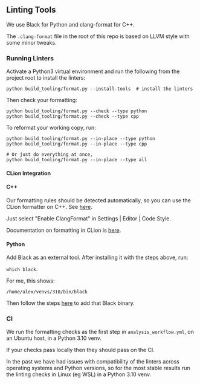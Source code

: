 ## Linting Tools

We use Black for Python and clang-format for C++.

The `.clang-format` file in the root of this repo is based on LLVM style with some minor tweaks.

### Running Linters

Activate a Python3 virtual environment and run the following from the project root to
install the linters:

```
python build_tooling/format.py --install-tools  # install the linters
```

Then check your formatting:

```
python build_tooling/format.py --check --type python
python build_tooling/format.py --check --type cpp
```

To reformat your working copy, run:

```
python build_tooling/format.py --in-place --type python
python build_tooling/format.py --in-place --type cpp

# Or just do everything at once,
python build_tooling/format.py --in-place --type all
```

#### CLion Integration

#### C++

Our formatting rules should be detected automatically, so you can use the CLion formatter on C++. See
[here](https://clang.llvm.org/docs/ClangFormat.html#clion-integration).

Just select "Enable ClangFormat" in Settings | Editor | Code Style.

Documentation on formatting in CLion is [here](https://www.jetbrains.com/help/clion/reformat-and-rearrange-code.html).

#### Python

Add Black as an external tool. After installing it with the steps above, run:

`which black`.

For me, this shows:

```
/home/alex/venvs/310/bin/black
```

Then follow the steps [here](https://black.readthedocs.io/en/stable/integrations/editors.html#as-external-tool) to add
that Black binary.

### CI

We run the formatting checks as the first step in `analysis_workflow.yml`, on an Ubuntu host, in a Python 3.10 venv.

If your checks pass locally then they should pass on the CI.

In the past we have had issues with compatibility of the linters across operating systems and Python versions, so for
the most stable results run the linting checks in Linux (eg WSL) in a Python 3.10 venv.
